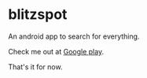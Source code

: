 # blitzspot

An android app to search for everything.

Check me out at [Google play](https://play.google.com/store/apps/details?id=org.deletethis.blitzspot.app).

That's it for now. 
